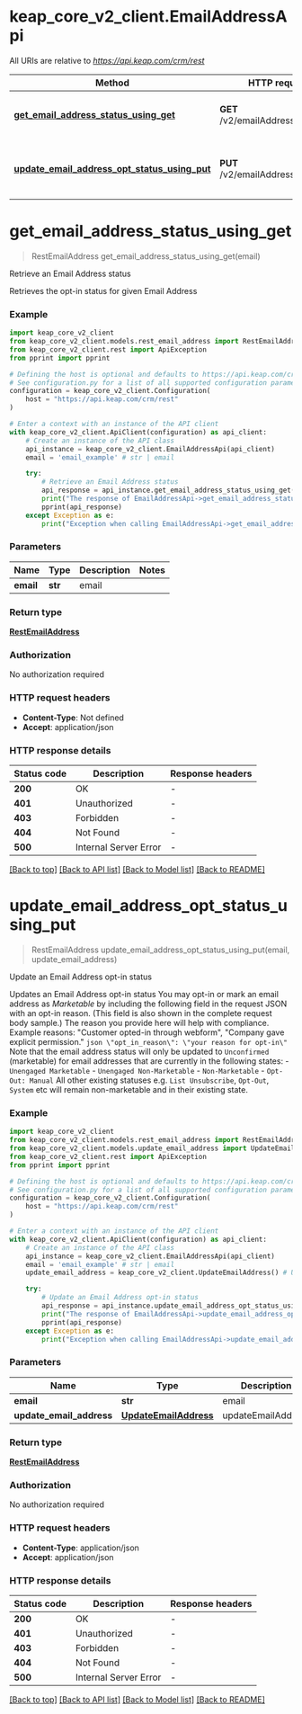 # keap_core_v2_client.EmailAddressApi

All URIs are relative to *https://api.keap.com/crm/rest*

Method | HTTP request | Description
------------- | ------------- | -------------
[**get_email_address_status_using_get**](EmailAddressApi.md#get_email_address_status_using_get) | **GET** /v2/emailAddresses/{email} | Retrieve an Email Address status
[**update_email_address_opt_status_using_put**](EmailAddressApi.md#update_email_address_opt_status_using_put) | **PUT** /v2/emailAddresses/{email} | Update an Email Address opt-in status


# **get_email_address_status_using_get**
> RestEmailAddress get_email_address_status_using_get(email)

Retrieve an Email Address status

Retrieves the opt-in status for given Email Address

### Example


```python
import keap_core_v2_client
from keap_core_v2_client.models.rest_email_address import RestEmailAddress
from keap_core_v2_client.rest import ApiException
from pprint import pprint

# Defining the host is optional and defaults to https://api.keap.com/crm/rest
# See configuration.py for a list of all supported configuration parameters.
configuration = keap_core_v2_client.Configuration(
    host = "https://api.keap.com/crm/rest"
)

# Enter a context with an instance of the API client
with keap_core_v2_client.ApiClient(configuration) as api_client:
    # Create an instance of the API class
    api_instance = keap_core_v2_client.EmailAddressApi(api_client)
    email = 'email_example' # str | email

    try:
        # Retrieve an Email Address status
        api_response = api_instance.get_email_address_status_using_get(email)
        print("The response of EmailAddressApi->get_email_address_status_using_get:\n")
        pprint(api_response)
    except Exception as e:
        print("Exception when calling EmailAddressApi->get_email_address_status_using_get: %s\n" % e)
```


### Parameters


Name | Type | Description  | Notes
------------- | ------------- | ------------- | -------------
 **email** | **str**| email | 

### Return type

[**RestEmailAddress**](RestEmailAddress.md)

### Authorization

No authorization required

### HTTP request headers

 - **Content-Type**: Not defined
 - **Accept**: application/json

### HTTP response details

| Status code | Description | Response headers |
|-------------|-------------|------------------|
**200** | OK |  -  |
**401** | Unauthorized |  -  |
**403** | Forbidden |  -  |
**404** | Not Found |  -  |
**500** | Internal Server Error |  -  |

[[Back to top]](#) [[Back to API list]](../README.md#documentation-for-api-endpoints) [[Back to Model list]](../README.md#documentation-for-models) [[Back to README]](../README.md)

# **update_email_address_opt_status_using_put**
> RestEmailAddress update_email_address_opt_status_using_put(email, update_email_address)

Update an Email Address opt-in status

Updates an Email Address opt-in status  You may opt-in or mark an email address as _Marketable_ by including the following field in the request JSON with an opt-in reason. (This field is also shown in the complete request body sample.) The reason you provide here will help with compliance. Example reasons: \"Customer opted-in through webform\", \"Company gave explicit permission.\"  ```json \"opt_in_reason\": \"your reason for opt-in\" ``` Note that the email address status will only be updated to `Unconfirmed` (marketable) for email addresses that are currently in the following states: - `Unengaged Marketable` - `Unengaged Non-Marketable` - `Non-Marketable` - `Opt-Out: Manual`  All other existing statuses e.g. `List Unsubscribe`, `Opt-Out`, `System` etc will remain non-marketable and in their existing state.

### Example


```python
import keap_core_v2_client
from keap_core_v2_client.models.rest_email_address import RestEmailAddress
from keap_core_v2_client.models.update_email_address import UpdateEmailAddress
from keap_core_v2_client.rest import ApiException
from pprint import pprint

# Defining the host is optional and defaults to https://api.keap.com/crm/rest
# See configuration.py for a list of all supported configuration parameters.
configuration = keap_core_v2_client.Configuration(
    host = "https://api.keap.com/crm/rest"
)

# Enter a context with an instance of the API client
with keap_core_v2_client.ApiClient(configuration) as api_client:
    # Create an instance of the API class
    api_instance = keap_core_v2_client.EmailAddressApi(api_client)
    email = 'email_example' # str | email
    update_email_address = keap_core_v2_client.UpdateEmailAddress() # UpdateEmailAddress | updateEmailAddress

    try:
        # Update an Email Address opt-in status
        api_response = api_instance.update_email_address_opt_status_using_put(email, update_email_address)
        print("The response of EmailAddressApi->update_email_address_opt_status_using_put:\n")
        pprint(api_response)
    except Exception as e:
        print("Exception when calling EmailAddressApi->update_email_address_opt_status_using_put: %s\n" % e)
```


### Parameters


Name | Type | Description  | Notes
------------- | ------------- | ------------- | -------------
 **email** | **str**| email | 
 **update_email_address** | [**UpdateEmailAddress**](UpdateEmailAddress.md)| updateEmailAddress | 

### Return type

[**RestEmailAddress**](RestEmailAddress.md)

### Authorization

No authorization required

### HTTP request headers

 - **Content-Type**: application/json
 - **Accept**: application/json

### HTTP response details

| Status code | Description | Response headers |
|-------------|-------------|------------------|
**200** | OK |  -  |
**401** | Unauthorized |  -  |
**403** | Forbidden |  -  |
**404** | Not Found |  -  |
**500** | Internal Server Error |  -  |

[[Back to top]](#) [[Back to API list]](../README.md#documentation-for-api-endpoints) [[Back to Model list]](../README.md#documentation-for-models) [[Back to README]](../README.md)

